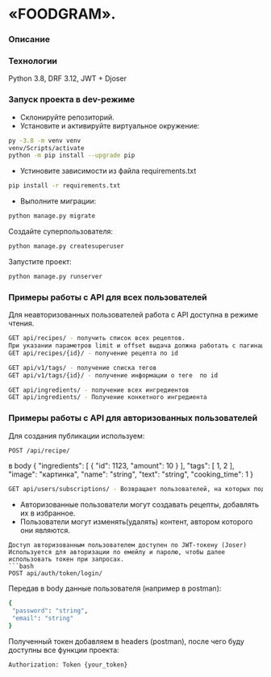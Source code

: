 # «FOODGRAM».
 ### Описание

 ### Технологии
 Python 3.8, DRF 3.12, JWT + Djoser
 ### Запуск проекта в dev-режиме
 - Склонируйте репозиторий.
 - Установите и активируйте виртуальное окружение:
 ```bash
 py -3.8 -m venv venv
 venv/Scripts/activate
 python -m pip install --upgrade pip
 ```
 - Устиновите зависимости из файла requirements.txt
 ```bash
 pip install -r requirements.txt
 ```
 - Выполните миграции:
 ```bash
 python manage.py migrate
 ```
 Создайте суперпользователя:
 ```bash
 python manage.py createsuperuser
 ```
 Запустите проект:
 ```bash
 python manage.py runserver
 ```
 ### Примеры работы с API для всех пользователей
 Для неавторизованных пользователей работа с API доступна в режиме чтения.
 ```bash
 GET api/recipes/ - получить список всех рецептов.
 При указании параметров limit и offset выдача должна работать с пагинацией
 GET api/recipes/{id}/ - получение рецепта по id

 GET api/v1/tags/ - получение списка тегов
 GET api/v1/tags/{id}/ - получение информации о теге  по id

 GET api/ingredients/ - получение всех ингредиентов
 GET api/ingredients/ - Получение конкетного ингредиента
 ```
 ### Примеры работы с API для авторизованных пользователей
 Для создания публикации используем:
 ```bash
 POST /api/recipe/
 ```
 в body
{
  "ingredients": [
    {
      "id": 1123,
      "amount": 10
    }
  ],
  "tags": [
    1,
    2
  ],
  "image": "картинка",
  "name": "string",
  "text": "string",
  "cooking_time": 1
}


 ```bash
 GET api/users/subscriptions/ - Возвращает пользователей, на которых подписан текущий пользователь. В выдачу добавляются рецепты.
 ```
 - Авторизованные пользователи могут создавать рецепты,
добавлять их в избранное.
 - Пользователи могут изменять(удалять) контент, автором которого они являются.


 ```
 Доступ авторизованным пользователем доступен по JWT-токену (Joser)
 Используется для авторизации по емейлу и паролю, чтобы далее использовать токен при запросах.
 ```bash
 POST api/auth/token/login/
 ```
 Передав в body данные пользователя (например в postman):
 ```bash
{
  "password": "string",
  "email": "string"
}
 ```
 Полученный токен добавляем в headers (postman), после чего буду доступны все функции проекта:
 ```bash
 Authorization: Token {your_token}
 ```

